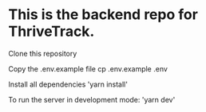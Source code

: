# This is the backend repo for ThriveTrack. 

Clone this repository

Copy the .env.example file cp .env.example .env

Install all dependencies 'yarn install'

To run the server in development mode: 'yarn dev'
